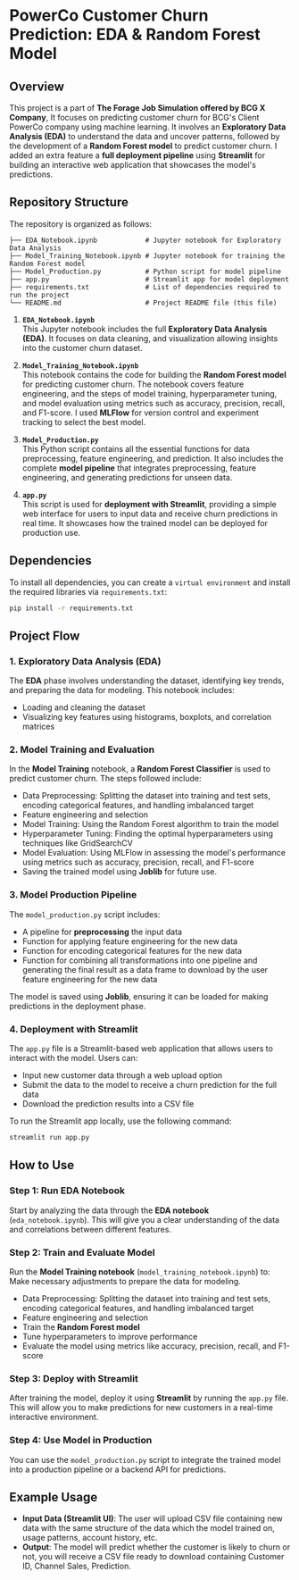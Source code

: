 # PowerCo Customer Churn Prediction: EDA & Random Forest Model

## Overview

This project is a part of **The Forage Job Simulation offered by BCG X Company**, It focuses on predicting customer churn for BCG's Client PowerCo company using machine learning. It involves an **Exploratory Data Analysis (EDA)** to understand the data and uncover patterns, followed by the development of a **Random Forest model** to predict customer churn. I added an extra feature a **full deployment pipeline** using **Streamlit** for building an interactive web application that showcases the model's predictions.

## Repository Structure
The repository is organized as follows:
```plaintext
├── EDA_Notebook.ipynb            # Jupyter notebook for Exploratory Data Analysis
├── Model_Training_Notebook.ipynb # Jupyter notebook for training the Random Forest model
├── Model_Production.py           # Python script for model pipeline
├── app.py                        # Streamlit app for model deployment
├── requirements.txt              # List of dependencies required to run the project
└── README.md                     # Project README file (this file)
```

1. **`EDA_Notebook.ipynb`**  
   This Jupyter notebook includes the full **Exploratory Data Analysis (EDA)**. It focuses on data cleaning, and visualization allowing insights into the customer churn dataset.

2. **`Model_Training_Notebook.ipynb`**  
   This notebook contains the code for building the **Random Forest model** for predicting customer churn. The notebook covers feature engineering, and the steps of model training, hyperparameter tuning, and model evaluation using metrics such as accuracy, precision, recall, and F1-score.
   I used **MLFlow** for version control and experiment tracking to select the best model.
   
3. **`Model_Production.py`**  
   This Python script contains all the essential functions for data preprocessing, feature engineering, and prediction. It also includes the complete **model pipeline** that integrates preprocessing, feature engineering, and generating predictions for unseen data.

4. **`app.py`**  
   This script is used for **deployment with Streamlit**, providing a simple web interface for users to input data and receive churn predictions in real time. It showcases how the trained model can be deployed for production use.

## Dependencies

To install all dependencies, you can create a `virtual environment` and install the required libraries via `requirements.txt`:

```bash
pip install -r requirements.txt
```

## Project Flow

### 1. **Exploratory Data Analysis (EDA)**

The **EDA** phase involves understanding the dataset, identifying key trends, and preparing the data for modeling. This notebook includes:

- Loading and cleaning the dataset
- Visualizing key features using histograms, boxplots, and correlation matrices

### 2. **Model Training and Evaluation**

In the **Model Training** notebook, a **Random Forest Classifier** is used to predict customer churn. The steps followed include:

- Data Preprocessing: Splitting the dataset into training and test sets, encoding categorical features, and handling imbalanced target
- Feature engineering and selection
- Model Training: Using the Random Forest algorithm to train the model
- Hyperparameter Tuning: Finding the optimal hyperparameters using techniques like GridSearchCV
- Model Evaluation: Using MLFlow in assessing the model's performance using metrics such as accuracy, precision, recall, and F1-score
- Saving the trained model using **Joblib** for future use.

### 3. **Model Production Pipeline**

The `model_production.py` script includes:

- A pipeline for **preprocessing** the input data
- Function for applying feature engineering for the new data
- Function for encoding categorical features for the new data
- Function for combining all transformations into one pipeline and generating the final result as a data frame to download by the user feature engineering for the new data

The model is saved using **Joblib**, ensuring it can be loaded for making predictions in the deployment phase.

### 4. **Deployment with Streamlit**

The `app.py` file is a Streamlit-based web application that allows users to interact with the model. Users can:

- Input new customer data through a web upload option
- Submit the data to the model to receive a churn prediction for the full data
- Download the prediction results into a CSV file

To run the Streamlit app locally, use the following command:

```bash
streamlit run app.py
```

## How to Use

### Step 1: Run EDA Notebook

Start by analyzing the data through the **EDA notebook** (`eda_notebook.ipynb`). This will give you a clear understanding of the data and correlations between different features.

### Step 2: Train and Evaluate Model

Run the **Model Training notebook** (`model_training_notebook.ipynb`) to:
Make necessary adjustments to prepare the data for modeling.

- Data Preprocessing: Splitting the dataset into training and test sets, encoding categorical features, and handling imbalanced target
- Feature engineering and selection
- Train the **Random Forest model**
- Tune hyperparameters to improve performance
- Evaluate the model using metrics like accuracy, precision, recall, and F1-score

### Step 3: Deploy with Streamlit

After training the model, deploy it using **Streamlit** by running the `app.py` file. This will allow you to make predictions for new customers in a real-time interactive environment.

### Step 4: Use Model in Production

You can use the `model_production.py` script to integrate the trained model into a production pipeline or a backend API for predictions.

## Example Usage

- **Input Data (Streamlit UI)**: The user will upload CSV file containing new data with the same structure of the data which the model trained on, usage patterns, account history, etc.
- **Output**: The model will predict whether the customer is likely to churn or not, you will receive a CSV file ready to download containing Customer ID, Channel Sales, Prediction.

